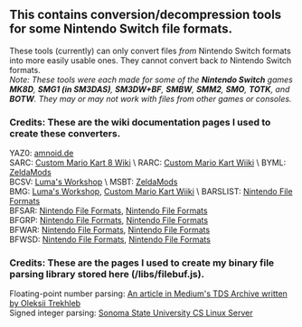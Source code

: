 ## This contains conversion/decompression tools for some Nintendo Switch file formats.
These tools (currently) can only convert files *from* Nintendo Switch formats into more easily usable ones. They cannot convert back *to* Nintendo Switch formats.  
*Note: These tools were each made for some of the **Nintendo Switch** games **MK8D**, **SMG1 (in SM3DAS)**, **SM3DW+BF**, **SMBW**, **SMM2**, **SMO**, **TOTK**, and **BOTW**. They may or may not work with files from other games or consoles.*

### Credits: These are the wiki documentation pages I used to create these converters.
YAZ0: [amnoid.de](http://www.amnoid.de/gc/yaz0.txt) \
SARC: [Custom Mario Kart 8 Wiki](https://mk8.tockdom.com/wiki/SARC_(File_Format)) \
RARC: [Custom Mario Kart Wiiki](https://wiki.tockdom.com/wiki/RARC_(File_Format)) \
BYML: [ZeldaMods](https://zeldamods.org/wiki/BYML) \
BCSV: [Luma's Workshop](https://www.lumasworkshop.com/wiki/BCSV_(File_format)) \
MSBT: [ZeldaMods](https://zeldamods.org/wiki/Msbt) \
BMG: [Luma's Workshop](https://www.lumasworkshop.com/wiki/BMG_(File_Format)), [Custom Mario Kart Wiiki](https://wiki.tockdom.com/wiki/BMG_(File_Format)) \
BARSLIST: [Nintendo File Formats](https://nintendo-formats.com/libs/aal/barslist.html) \
BFSAR: [Nintendo File Formats](https://nintendo-formats.com/libs/nw/bfsar.html), [Nintendo File Formats](https://nintendo-formats.com/libs/nw/sound.html) \
BFGRP: [Nintendo File Formats](https://nintendo-formats.com/libs/nw/bfgrp.html), [Nintendo File Formats](https://nintendo-formats.com/libs/nw/sound.html) \
BFWAR: [Nintendo File Formats](https://nintendo-formats.com/libs/nw/bfwar.html), [Nintendo File Formats](https://nintendo-formats.com/libs/nw/sound.html) \
BFWSD: [Nintendo File Formats](https://nintendo-formats.com/libs/nw/bfwsd.html), [Nintendo File Formats](https://nintendo-formats.com/libs/nw/sound.html)

### Credits: These are the pages I used to create my binary file parsing library stored here (/libs/filebuf.js).
Floating-point number parsing: [An article in Medium's TDS Archive written by Oleksii Trekhleb](https://medium.com/towards-data-science/binary-representation-of-the-floating-point-numbers-77d7364723f1) \
Signed integer parsing: [Sonoma State University CS Linux Server](https://blue.cs.sonoma.edu/~hwalker/courses/415-sonoma.fa22/readings/integer-signed-representation.html)
